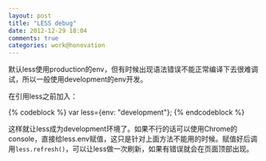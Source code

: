 ```yaml
---
layout: post
title: "LESS debug"
date: 2012-12-29 18:04
comments: true
categories: work@honovation
---
```


默认less使用production的env，但有时候出现语法错误不能正常编译下去很难调试，所以一般使用development的env开发。

在引用less之前加入：

{% codeblock %}
var less={env: "development"};
{% endcodeblock %}

这样就让less成为development环境了。如果不行的话可以使用Chrome的console，直接给less.env赋值，这只是针对上面方法不能用的时候。赋值好后调用`less.refresh()`，可以让less做一次刷新，如果有错误就会在页面顶部出现。
